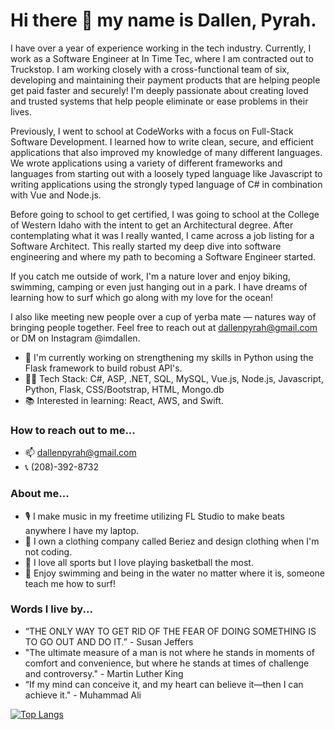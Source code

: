 # Hi there 👋 my name is Dallen, Pyrah. 

I have over a year of experience working in the tech industry. Currently, I work as a Software Engineer at In Time Tec, where I am contracted out to Truckstop. I am working closely with a cross-functional team of six, developing and maintaining their payment products that are helping people get paid faster and securely! I'm deeply passionate about creating loved and trusted systems that help people eliminate or ease problems in their lives. 

Previously, I went to school at CodeWorks with a focus on Full-Stack Software Development. I learned how to write clean, secure, and efficient applications that also improved my knowledge of many different languages. We wrote applications using a variety of different frameworks and languages from starting out with a loosely typed language like Javascript to writing applications using the strongly typed language of C# in combination with Vue and Node.js. 

Before going to school to get certified, I was going to school at the College of Western Idaho with the intent to get an Architectural degree. After contemplating what it was I really wanted, I came across a job listing for a Software Architect. This really started my deep dive into software engineering and where my path to becoming a Software Engineer started. 

If you catch me outside of work, I'm a nature lover and enjoy biking, swimming, camping or even just hanging out in a park. I have dreams of learning how to surf which go along with my love for the ocean! 

I also like meeting new people over a cup of yerba mate — natures way of bringing people together. Feel free to reach out at dallenpyrah@gmail.com or DM on Instagram @imdallen. 

- 🌱 I'm currently working on strengthening my skills in Python using the Flask framework to build robust API's. 
- 	:man_technologist: Tech Stack: C#, ASP, .NET, SQL, MySQL, Vue.js, Node.js, Javascript, Python, Flask, CSS/Bootstrap, HTML, Mongo.db
- 	:books: Interested in learning: React, AWS, and Swift. 
### How to reach out to me...
- 	:mailbox: dallenpyrah@gmail.com
- 	:telephone_receiver: (208)-392-8732

### About me...
- :studio_microphone: I make music in my freetime utilizing FL Studio to make beats anywhere I have my laptop.
- :tshirt: I own a clothing company called Beriez and design clothing when I'm not coding.
- :basketball: I love all sports but I love playing basketball the most. 
- :ocean: Enjoy swimming and being in the water no matter where it is, someone teach me how to surf! 

### Words I live by...
- “THE ONLY WAY TO GET RID OF THE FEAR OF DOING SOMETHING IS TO GO OUT AND DO IT.” - Susan Jeffers
- "The ultimate measure of a man is not where he stands in moments of comfort and convenience, but where he stands at times of challenge and controversy." - Martin Luther King
- “If my mind can conceive it, and my heart can believe it—then I can achieve it." - Muhammad Ali

[![Top Langs](https://github-readme-stats.vercel.app/api/top-langs/?username=dallenpyrah&hide=css,html)](https://github.com/dallenpyrah/github-readme-stats)




<!--
**dallenpyrah/dallenpyrah** is a ✨ _special_ ✨ repository because its `README.md` (this file) appears on your GitHub profile.

Here are some ideas to get you started:

- 🔭 I’m currently working on ...
- 🌱 I’m currently learning ...
- 👯 I’m looking to collaborate on ...
- 🤔 I’m looking for help with ...
- 💬 Ask me about ...
- 📫 How to reach me: ...
- 😄 Pronouns: ...
- ⚡ Fun fact: ...
-->



